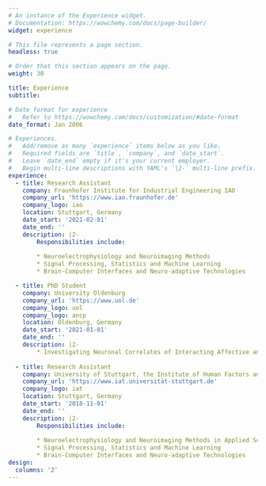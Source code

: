 ```yaml
---
# An instance of the Experience widget.
# Documentation: https://wowchemy.com/docs/page-builder/
widget: experience

# This file represents a page section.
headless: true

# Order that this section appears on the page.
weight: 30

title: Experience
subtitle:

# Date format for experience
#   Refer to https://wowchemy.com/docs/customization/#date-format
date_format: Jan 2006

# Experiences.
#   Add/remove as many `experience` items below as you like.
#   Required fields are `title`, `company`, and `date_start`.
#   Leave `date_end` empty if it's your current employer.
#   Begin multi-line descriptions with YAML's `|2-` multi-line prefix.
experience:
  - title: Research Assistant
    company: Fraunhofer Institute for Industrial Engineering IAO
    company_url: 'https://www.iao.fraunhofer.de'
    company_logo: iao
    location: Stuttgart, Germany
    date_start: '2021-02-01'
    date_end: ''
    description: |2-
        Responsibilities include:
        
        * Neuroelectrophysiology and Neuroimaging Methods
        * Signal Processing, Statistics and Machine Learning
        * Brain-Computer Interfaces and Neuro-adaptive Technologies

  - title: PhD Student 
    company: University Oldenburg
    company_url: 'https://www.uol.de'
    company_logo: uol
    company_logo: ancp
    location: Oldenburg, Germany
    date_start: '2021-01-01'
    date_end: ''
    description: |2-
        * Investigating Neuronal Correlates of Interacting Affective and Cognitive Processes
    
  - title: Research Assistant
    company: University of Stuttgart, the Institute of Human Factors and Technology Management IAT
    company_url: 'https://www.iat.universität-stuttgart.de'
    company_logo: iat
    location: Stuttgart, Germany
    date_start: '2018-11-01'
    date_end: ''
    description: |2-
        Responsibilities include:
        
        * Neuroelectrophysiology and Neuroimaging Methods in Applied Scenarios
        * Signal Processing, Statistics and Machine Learning
        * Brain-Computer Interfaces and Neuro-adaptive Technologies
design:
  columns: '2'
---
```

